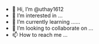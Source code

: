 - 👋 Hi, I’m @uthay1612
- 👀 I’m interested in ...
- 🌱 I’m currently learning ......
- 💞️ I’m looking to collaborate on ...
- 📫 How to reach me ...

<!---
uthay1612/uthay1612 is a ✨ special ✨ repository because its `README.md` (this file) appears on your GitHub profile.
You can click the Preview link to take a look at your changes.
--->
